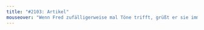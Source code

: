 ```yaml
---
title: "#2103: Artikel"
mouseover: "Wenn Fred zufälligerweise mal Töne trifft, grüßt er sie immer freundlich."
---
```


